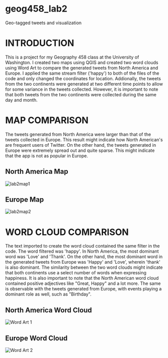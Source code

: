 # geog458_lab2
Geo-tagged tweets and visualization


# INTRODUCTION

This is a project for my Geography 458 class at the University of Washington. I created two maps using QGIS and created two word clouds using Word Art to compare the generated tweets from North America and Europe. I applied the same stream filter ('happy') to both of the files of the code and only changed the coordinates for location. Addionally, the tweets from the two continents were generated at two different time points to allow for some variance in the tweets collected. However, it is important to note that both tweets from the two continents were collected during the same day and month. 

# MAP COMPARISON

The tweets generated from North America were larger than that of the tweets collected in Europe. This result might indicate how North American's are frequent users of Twitter. On the other hand, the tweets generated in Europe were extremely spread out and quite sparse. This might indicate that the app is not as popular in Europe.

## North America Map 
![lab2map1](https://user-images.githubusercontent.com/102700290/169384958-76071cbb-4fe4-46fe-9860-476b4d71e0ff.png)


## Europe Map 

![lab2map2](https://user-images.githubusercontent.com/102700290/169385004-9ab88b99-2902-4beb-b8f0-41b1a98ca57b.png)



# WORD CLOUD COMPARISON

The text imported to create the word cloud contained the same filter in the code. The word filtered was 'happy'. In North America, the most dominant word was 'Love' and 'Thank'. On the other hand, the most dominant word in the generated tweets from Europe was 'Happy' and 'Love', wherein 'thank' is also dominant. The similarity between the two word clouds might indicate that both continents use a select number of words when expressing happiness. It is also important to note that the North American word cloud contained positive adjectives like "Great, Happy" and a lot more. The same is observable with the tweets generated from Europe, with events playing a dominant role as well, such as "Birthday". 

## North America Word Cloud 
![Word Art 1](https://user-images.githubusercontent.com/102700290/169385036-a10d70ea-f3de-44b1-8151-35db2fa80b90.png)


## Europe Word Cloud 
![Word Art 2](https://user-images.githubusercontent.com/102700290/169385044-2b0d2e37-b3e8-4f9a-9278-f465c46111ae.png)
